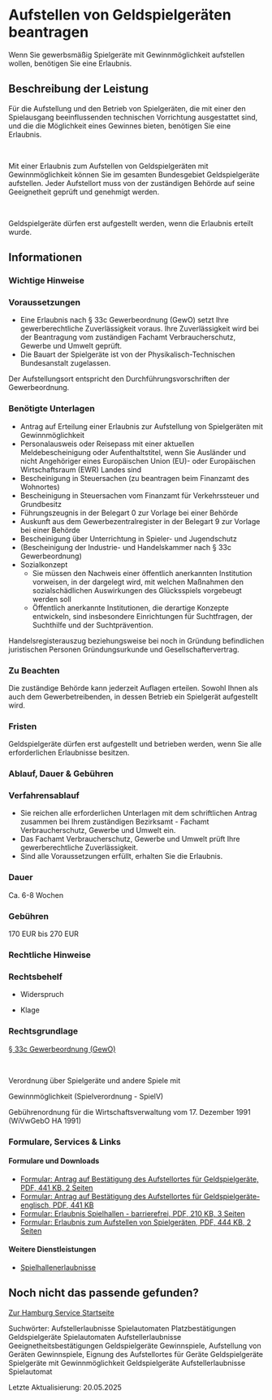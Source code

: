 




Aufstellen von Geldspielgeräten beantragen
==========================================

Wenn Sie gewerbsmäßig Spielgeräte mit Gewinnmöglichkeit aufstellen wollen, benötigen Sie eine Erlaubnis.

Beschreibung der Leistung
-------------------------

Für die Aufstellung und den Betrieb von Spielgeräten, die mit einer den Spielausgang beeinflussenden technischen Vorrichtung ausgestattet sind, und die die Möglichkeit eines Gewinnes bieten, benötigen Sie eine Erlaubnis.
  
 
  
Mit einer Erlaubnis zum Aufstellen von Geldspielgeräten mit Gewinnmöglichkeit können Sie im gesamten Bundesgebiet Geldspielgeräte aufstellen. Jeder Aufstellort muss von der zuständigen Behörde auf seine Geeignetheit geprüft und genehmigt werden.
  
 
  
Geldspielgeräte dürfen erst aufgestellt werden, wenn die Erlaubnis erteilt wurde.

Informationen
-------------

### Wichtige Hinweise

### Voraussetzungen

* Eine Erlaubnis nach § 33c Gewerbeordnung (GewO) setzt Ihre gewerberechtliche Zuverlässigkeit voraus. Ihre Zuverlässigkeit wird bei der Beantragung vom zuständigen Fachamt Verbraucherschutz, Gewerbe und Umwelt geprüft.
* Die Bauart der Spielgeräte ist von der Physikalisch-Technischen Bundesanstalt zugelassen.

Der Aufstellungsort entspricht den Durchführungsvorschriften der Gewerbeordnung.

### Benötigte Unterlagen

* Antrag auf Erteilung einer Erlaubnis zur Aufstellung von Spielgeräten mit Gewinnmöglichkeit
* Personalausweis oder Reisepass mit einer aktuellen Meldebescheinigung oder Aufenthaltstitel, wenn Sie Ausländer und nicht Angehöriger eines Europäischen Union (EU)- oder Europäischen Wirtschaftsraum (EWR) Landes sind
* Bescheinigung in Steuersachen (zu beantragen beim Finanzamt des Wohnortes)
* Bescheinigung in Steuersachen vom Finanzamt für Verkehrssteuer und Grundbesitz
* Führungszeugnis in der Belegart 0 zur Vorlage bei einer Behörde
* Auskunft aus dem Gewerbezentralregister in der Belegart 9 zur Vorlage bei einer Behörde
* Bescheinigung über Unterrichtung in Spieler- und Jugendschutz
* (Bescheinigung der Industrie- und Handelskammer nach § 33c Gewerbeordnung)
* Sozialkonzept
  + Sie müssen den Nachweis einer öffentlich anerkannten Institution vorweisen, in der dargelegt wird, mit welchen Maßnahmen den sozialschädlichen Auswirkungen des Glücksspiels vorgebeugt werden soll
  + Öffentlich anerkannte Institutionen, die derartige Konzepte entwickeln, sind insbesondere Einrichtungen für Suchtfragen, der Suchthilfe und der Suchtprävention.

Handelsregisterauszug beziehungsweise bei noch in Gründung befindlichen juristischen Personen Gründungsurkunde und Gesellschaftervertrag.

### Zu Beachten

Die zuständige Behörde kann jederzeit Auflagen erteilen. Sowohl Ihnen als auch dem Gewerbetreibenden, in dessen Betrieb ein Spielgerät aufgestellt wird.

### Fristen

Geldspielgeräte dürfen erst aufgestellt und betrieben werden, wenn Sie alle erforderlichen Erlaubnisse besitzen.

### Ablauf, Dauer & Gebühren

### Verfahrensablauf

* Sie reichen alle erforderlichen Unterlagen mit dem schriftlichen Antrag zusammen bei Ihrem zuständigen Bezirksamt - Fachamt Verbraucherschutz, Gewerbe und Umwelt ein.
* Das Fachamt Verbraucherschutz, Gewerbe und Umwelt prüft Ihre gewerberechtliche Zuverlässigkeit.
* Sind alle Voraussetzungen erfüllt, erhalten Sie die Erlaubnis.

### Dauer

Ca. 6-8 Wochen

### Gebühren

170 EUR bis 270 EUR

### Rechtliche Hinweise

### Rechtsbehelf

  
* Widerspruch
  
* Klage
  

### Rechtsgrundlage

[§ 33c Gewerbeordnung (GewO)](https://www.gesetze-im-internet.de/gewo/__33c.html)  
  
   
  
Verordnung über Spielgeräte und andere Spiele mit  
  
Gewinnmöglichkeit (Spielverordnung - SpielV)  
  
Gebührenordnung für die Wirtschaftsverwaltung vom 17. Dezember 1991 (WiVwGebO HA 1991)

### Formulare, Services & Links

#### Formulare und Downloads

* [Formular: Antrag auf Bestätigung des Aufstellortes für Geldspielgeräte, PDF, 441 KB, 2 Seiten](https://fhh1.hamburg.de/Dibis/form/pdf/Formular-Antrag-Bestaetigung-Aufstellort-Geldspielgeraete.pdf)
* [Formular: Antrag auf Bestätigung des Aufstellortes für Geldspielgeräte-englisch, PDF, 441 KB](https://fhh1.hamburg.de/Dibis/form/pdf/Formular-Antrag-Bestaetigung-Aufstellort-Geldspielgeraete_en.pdf)
* [Formular: Erlaubnis Spielhallen - barrierefrei, PDF, 210 KB, 3 Seiten](https://fhh1.hamburg.de/Dibis/vordr/VS-76-barrierefrei.pdf)
* [Formular: Erlaubnis zum Aufstellen von Spielgeräten, PDF, 444 KB, 2 Seiten](https://fhh1.hamburg.de/Dibis/form/pdf/W1088.pdf)

#### Weitere Dienstleistungen

* [Spielhallenerlaubnisse](https://www.hamburg.de/service/info/11266174/)

Noch nicht das passende gefunden?
---------------------------------

 [Zur Hamburg Service Startseite](/service/)

Suchwörter: Aufstellerlaubnisse Spielautomaten Platzbestätigungen Geldspielgeräte Spielautomaten Aufstellerlaubnisse Geeignetheitsbestätigungen Geldspielgeräte Gewinnspiele, Aufstellung von Geräten Gewinnspiele, Eignung des Aufstellortes für Geräte Geldspielgeräte Spielgeräte mit Gewinnmöglichkeit Geldspielgeräte Aufstellerlaubnisse Spielautomat

Letzte Aktualisierung: 20.05.2025

